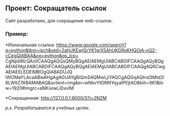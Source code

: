 ## Проект: Сокращатель ссылок

Сайт разработанн, для сокращения web-ссылок.

### Пример: 
*Изначальная ссылка: https://www.google.com/search?q=python&tbm=isch&ved=2ahUKEwjQrYK1grX5AhUKGRoKHQOiA-oQ2-cCegQIABAA&oq=python&gs_lcp=
CgNpbWcQAzIICAAQgAQQsQMyBQgAEIAEMgUIABCABDIFCAAQgAQyBQgAEIAEMgUIABCABDIFCAAQgAQyBQgAEIAEMgUIABCABDIFCAAQgAQ6CwgAEIAEELEDEIMBOgQIABADUJQ
IWOMaYLAcaABwAHgAgAGUAYgBiQmSAQMwLjiYAQCgAQGqAQtnd3Mtd2l6LWltZ7ABAMABAQ&sclient=img&ei=wNbvYtDNNYqyaIPEjtAO&bih=961&biw=1920#imgrc=aNKixiwLiDxvIM

*Сокращенная: http://127.0.0.1:8000/S?i=2N2M


*p.s. Разрабатывался в учебных целях.*
